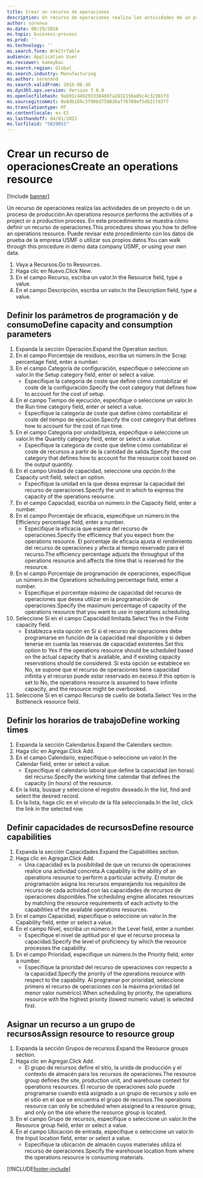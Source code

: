 ```yaml
---
title: Crear un recurso de operaciones
description: Un recurso de operaciones realiza las actividades de un proyecto o de un proceso de producción.
author: sorenva
ms.date: 08/29/2018
ms.topic: business-process
ms.prod: ''
ms.technology: ''
ms.search.form: WrkCtrTable
audience: Application User
ms.reviewer: kamaybac
ms.search.region: Global
ms.search.industry: Manufacturing
ms.author: sorenand
ms.search.validFrom: 2016-06-30
ms.dyn365.ops.version: Version 7.0.0
ms.openlocfilehash: 9ab91c449293338469fa2832156a85c4c32301fd
ms.sourcegitcommit: 0e8db169c3f90bd750826af76709ef5d621fd377
ms.translationtype: HT
ms.contentlocale: es-ES
ms.lasthandoff: 04/01/2021
ms.locfileid: "5829051"
---
```

# <a name="create-an-operations-resource"></a><span data-ttu-id="2775c-103">Crear un recurso de operaciones</span><span class="sxs-lookup"><span data-stu-id="2775c-103">Create an operations resource</span></span>

[!include [banner](../../includes/banner.md)]

<span data-ttu-id="2775c-104">Un recurso de operaciones realiza las actividades de un proyecto o de un proceso de producción.</span><span class="sxs-lookup"><span data-stu-id="2775c-104">An operations resource performs the activities of a project or a production process.</span></span> <span data-ttu-id="2775c-105">En este procedimiento se muestra cómo definir un recurso de operaciones.</span><span class="sxs-lookup"><span data-stu-id="2775c-105">This procedures shows you how to define an operations resource.</span></span> <span data-ttu-id="2775c-106">Puede revisar este procedimiento con los datos de prueba de la empresa USMF o utilizar sus propios datos.</span><span class="sxs-lookup"><span data-stu-id="2775c-106">You can walk through this procedure in demo data company USMF, or using your own data.</span></span>

1. <span data-ttu-id="2775c-107">Vaya a Recursos.</span><span class="sxs-lookup"><span data-stu-id="2775c-107">Go to Resources.</span></span>
2. <span data-ttu-id="2775c-108">Haga clic en Nuevo.</span><span class="sxs-lookup"><span data-stu-id="2775c-108">Click New.</span></span>
3. <span data-ttu-id="2775c-109">En el campo Recurso, escriba un valor.</span><span class="sxs-lookup"><span data-stu-id="2775c-109">In the Resource field, type a value.</span></span>
4. <span data-ttu-id="2775c-110">En el campo Descripción, escriba un valor.</span><span class="sxs-lookup"><span data-stu-id="2775c-110">In the Description field, type a value.</span></span>

## <a name="define-capacity-and-consumption-parameters"></a><span data-ttu-id="2775c-111">Definir los parámetros de programación y de consumo</span><span class="sxs-lookup"><span data-stu-id="2775c-111">Define capacity and consumption parameters</span></span>
1. <span data-ttu-id="2775c-112">Expanda la sección Operación.</span><span class="sxs-lookup"><span data-stu-id="2775c-112">Expand the Operation section.</span></span>
2. <span data-ttu-id="2775c-113">En el campo Porcentaje de residuos, escriba un número.</span><span class="sxs-lookup"><span data-stu-id="2775c-113">In the Scrap percentage field, enter a number.</span></span>
3. <span data-ttu-id="2775c-114">En el campo Categoría de configuración, especifique o seleccione un valor.</span><span class="sxs-lookup"><span data-stu-id="2775c-114">In the Setup category field, enter or select a value.</span></span>
    * <span data-ttu-id="2775c-115">Especifique la categoría de coste que define cómo contabilizar el coste de la configuración.</span><span class="sxs-lookup"><span data-stu-id="2775c-115">Specify the cost category that defines how to account for the cost of setup.</span></span>  
4. <span data-ttu-id="2775c-116">En el campo Tiempo de ejecución, especifique o seleccione un valor.</span><span class="sxs-lookup"><span data-stu-id="2775c-116">In the Run time category field, enter or select a value.</span></span>
    * <span data-ttu-id="2775c-117">Especifique la categoría de coste que define cómo contabilizar el coste del tiempo de ejecución.</span><span class="sxs-lookup"><span data-stu-id="2775c-117">Specify the cost category that defines how to account for the cost of run time.</span></span>  
5. <span data-ttu-id="2775c-118">En el campo Categoría por unidad/pieza, especifique o seleccione un valor.</span><span class="sxs-lookup"><span data-stu-id="2775c-118">In the Quantity category field, enter or select a value.</span></span>
    * <span data-ttu-id="2775c-119">Especifique la categoría de coste que define cómo contabilizar el coste de recursos a partir de la cantidad de salida.</span><span class="sxs-lookup"><span data-stu-id="2775c-119">Specify the cost category that defines how to account for the resource cost based on the output quantity.</span></span>  
6. <span data-ttu-id="2775c-120">En el campo Unidad de capacidad, seleccione una opción.</span><span class="sxs-lookup"><span data-stu-id="2775c-120">In the Capacity unit field, select an option.</span></span>
    * <span data-ttu-id="2775c-121">Especifique la unidad en la que desea expresar la capacidad del recurso de operaciones.</span><span class="sxs-lookup"><span data-stu-id="2775c-121">Specify the unit in which to express the capacity of the operations resource.</span></span>  
7. <span data-ttu-id="2775c-122">En el campo Capacidad, escriba un número.</span><span class="sxs-lookup"><span data-stu-id="2775c-122">In the Capacity field, enter a number.</span></span>
8. <span data-ttu-id="2775c-123">En el campo Porcentaje de eficacia, especifique un número.</span><span class="sxs-lookup"><span data-stu-id="2775c-123">In the Efficiency percentage field, enter a number.</span></span>
    * <span data-ttu-id="2775c-124">Especifique la eficacia que espera del recurso de operaciones.</span><span class="sxs-lookup"><span data-stu-id="2775c-124">Specify the efficiency that you expect from the operations resource.</span></span> <span data-ttu-id="2775c-125">El porcentaje de eficacia ajusta el rendimiento del recurso de operaciones y afecta al tiempo reservado para el recurso.</span><span class="sxs-lookup"><span data-stu-id="2775c-125">The efficiency percentage adjusts the throughput of the operations resource and affects the time that is reserved for the resource.</span></span>  
9. <span data-ttu-id="2775c-126">En el campo Porcentaje de programación de operaciones, especifique un número.</span><span class="sxs-lookup"><span data-stu-id="2775c-126">In the Operations scheduling percentage field, enter a number.</span></span>
    * <span data-ttu-id="2775c-127">Especifique el porcentaje máximo de capacidad del recurso de operaciones que desea utilizar en la programación de operaciones.</span><span class="sxs-lookup"><span data-stu-id="2775c-127">Specify the maximum percentage of capacity of the operations resource that you want to use in operations scheduling.</span></span>  
10. <span data-ttu-id="2775c-128">Seleccione Sí en el campo Capacidad limitada.</span><span class="sxs-lookup"><span data-stu-id="2775c-128">Select Yes in the Finite capacity field.</span></span>
    * <span data-ttu-id="2775c-129">Establezca esta opción en Sí si el recurso de operaciones debe programarse en función de la capacidad real disponible y si deben tenerse en cuenta las reservas de capacidad existentes.</span><span class="sxs-lookup"><span data-stu-id="2775c-129">Set this option to Yes if the operations resource should be scheduled based on the actual capacity that is available, and if existing capacity reservations should be considered.</span></span> <span data-ttu-id="2775c-130">Si esta opción se establece en No, se supone que el recurso de operaciones tiene capacidad infinita y el recurso puede estar reservado en exceso.</span><span class="sxs-lookup"><span data-stu-id="2775c-130">If this option is set to No, the operations resource is assumed to have infinite capacity, and the resource might be overbooked.</span></span>  
11. <span data-ttu-id="2775c-131">Seleccione Sí en el campo Recurso de cuello de botella.</span><span class="sxs-lookup"><span data-stu-id="2775c-131">Select Yes in the Bottleneck resource field.</span></span>

## <a name="define-working-times"></a><span data-ttu-id="2775c-132">Definir los horarios de trabajo</span><span class="sxs-lookup"><span data-stu-id="2775c-132">Define working times</span></span>
1. <span data-ttu-id="2775c-133">Expanda la sección Calendarios.</span><span class="sxs-lookup"><span data-stu-id="2775c-133">Expand the Calendars section.</span></span>
2. <span data-ttu-id="2775c-134">Haga clic en Agregar.</span><span class="sxs-lookup"><span data-stu-id="2775c-134">Click Add.</span></span>
3. <span data-ttu-id="2775c-135">En el campo Calendario, especifique o seleccione un valor.</span><span class="sxs-lookup"><span data-stu-id="2775c-135">In the Calendar field, enter or select a value.</span></span>
    * <span data-ttu-id="2775c-136">Especifique el calendario laboral que define la capacidad (en horas) del recurso.</span><span class="sxs-lookup"><span data-stu-id="2775c-136">Specify the working time calendar that defines the capacity (in hours) of the resource.</span></span>  
4. <span data-ttu-id="2775c-137">En la lista, busque y seleccione el registro deseado.</span><span class="sxs-lookup"><span data-stu-id="2775c-137">In the list, find and select the desired record.</span></span>
5. <span data-ttu-id="2775c-138">En la lista, haga clic en el vínculo de la fila seleccionada.</span><span class="sxs-lookup"><span data-stu-id="2775c-138">In the list, click the link in the selected row.</span></span>

## <a name="define-resource-capabilities"></a><span data-ttu-id="2775c-139">Definir capacidades de recursos</span><span class="sxs-lookup"><span data-stu-id="2775c-139">Define resource capabilities</span></span>
1. <span data-ttu-id="2775c-140">Expanda la sección Capacidades.</span><span class="sxs-lookup"><span data-stu-id="2775c-140">Expand the Capabilities section.</span></span>
2. <span data-ttu-id="2775c-141">Haga clic en Agregar.</span><span class="sxs-lookup"><span data-stu-id="2775c-141">Click Add.</span></span>
    * <span data-ttu-id="2775c-142">Una capacidad es la posibilidad de que un recurso de operaciones realice una actividad concreta.</span><span class="sxs-lookup"><span data-stu-id="2775c-142">A capability is the ability of an operations resource to perform a particular activity.</span></span> <span data-ttu-id="2775c-143">El motor de programación asigna los recursos emparejando los requisitos de recurso de cada actividad con las capacidades de recursos de operaciones disponibles.</span><span class="sxs-lookup"><span data-stu-id="2775c-143">The scheduling engine allocates resources by matching the resource requirements of each activity to the capabilities of the available operations resources.</span></span>  
3. <span data-ttu-id="2775c-144">En el campo Capacidad, especifique o seleccione un valor.</span><span class="sxs-lookup"><span data-stu-id="2775c-144">In the Capability field, enter or select a value.</span></span>
4. <span data-ttu-id="2775c-145">En el campo Nivel, escriba un número.</span><span class="sxs-lookup"><span data-stu-id="2775c-145">In the Level field, enter a number.</span></span>
    * <span data-ttu-id="2775c-146">Especifique el nivel de aptitud por el que el recurso procesa la capacidad.</span><span class="sxs-lookup"><span data-stu-id="2775c-146">Specify the level of proficiency by which the resource processes the capability.</span></span>  
5. <span data-ttu-id="2775c-147">En el campo Prioridad, especifique un número.</span><span class="sxs-lookup"><span data-stu-id="2775c-147">In the Priority field, enter a number.</span></span>
    * <span data-ttu-id="2775c-148">Especifique la prioridad del recurso de operaciones con respecto a la capacidad.</span><span class="sxs-lookup"><span data-stu-id="2775c-148">Specify the priority of the operations resource with respect to the capability.</span></span> <span data-ttu-id="2775c-149">Al programar por prioridad, seleccione primero el recurso de operaciones con la máxima prioridad (el menor valor numérico).</span><span class="sxs-lookup"><span data-stu-id="2775c-149">When scheduling by priority, the operations resource with the highest priority (lowest numeric value) is selected first.</span></span>  

## <a name="assign-resource-to-resource-group"></a><span data-ttu-id="2775c-150">Asignar un recurso a un grupo de recursos</span><span class="sxs-lookup"><span data-stu-id="2775c-150">Assign resource to resource group</span></span>
1. <span data-ttu-id="2775c-151">Expanda la sección Grupos de recursos.</span><span class="sxs-lookup"><span data-stu-id="2775c-151">Expand the Resource groups section.</span></span>
2. <span data-ttu-id="2775c-152">Haga clic en Agregar.</span><span class="sxs-lookup"><span data-stu-id="2775c-152">Click Add.</span></span>
    * <span data-ttu-id="2775c-153">El grupo de recursos define el sitio, la unida de producción y el contexto de almacén para los recursos de operaciones.</span><span class="sxs-lookup"><span data-stu-id="2775c-153">The resource group defines the site, production unit, and warehouse context for operations resources.</span></span> <span data-ttu-id="2775c-154">El recurso de operaciones solo puede programarse cuando está asignado a un grupo de recursos y solo en el sitio en el que se encuentra el grupo de recursos.</span><span class="sxs-lookup"><span data-stu-id="2775c-154">The operations resource can only be scheduled when assigned to a resource group, and only on the site where the resource group is located.</span></span>  
3. <span data-ttu-id="2775c-155">En el campo Grupo de recursos, especifique o seleccione un valor.</span><span class="sxs-lookup"><span data-stu-id="2775c-155">In the Resource group field, enter or select a value.</span></span>
4. <span data-ttu-id="2775c-156">En el campo Ubicación de entrada, especifique o seleccione un valor.</span><span class="sxs-lookup"><span data-stu-id="2775c-156">In the Input location field, enter or select a value.</span></span>
    * <span data-ttu-id="2775c-157">Especifique la ubicación de almacén cuyos materiales utiliza el recurso de operaciones.</span><span class="sxs-lookup"><span data-stu-id="2775c-157">Specify the warehouse location from where the operations resource is consuming materials.</span></span>  



[!INCLUDE[footer-include](../../../includes/footer-banner.md)]
